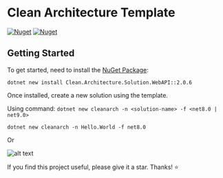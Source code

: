 # Clean Architecture Template

[![Nuget](https://img.shields.io/nuget/v/Clean.Architecture.Solution.WebAPI?label=NuGet)](https://www.nuget.org/packages/Clean.Architecture.Solution.WebAPI)
[![Nuget](https://img.shields.io/nuget/dt/Clean.Architecture.Solution.WebAPI?label=Downloads)](https://www.nuget.org/packages/Clean.Architecture.Solution.WebAPI)

## Getting Started

To get started, need to install the [NuGet Package](https://www.nuget.org/packages/Clean.Architecture.Solution.WebAPI):
```
dotnet new install Clean.Architecture.Solution.WebAPI::2.0.6
```

Once installed, create a new solution using the template. 

Using command: ` dotnet new cleanarch -n <solution-name> -f <net8.0 | net9.0> `
```
dotnet new cleanarch -n Hello.World -f net8.0
```

Or

![alt text](https://github.com/Tirdz/CleanArchitecture/blob/main/images/image.png?raw=true)



If you find this project useful, please give it a star. Thanks! ⭐
